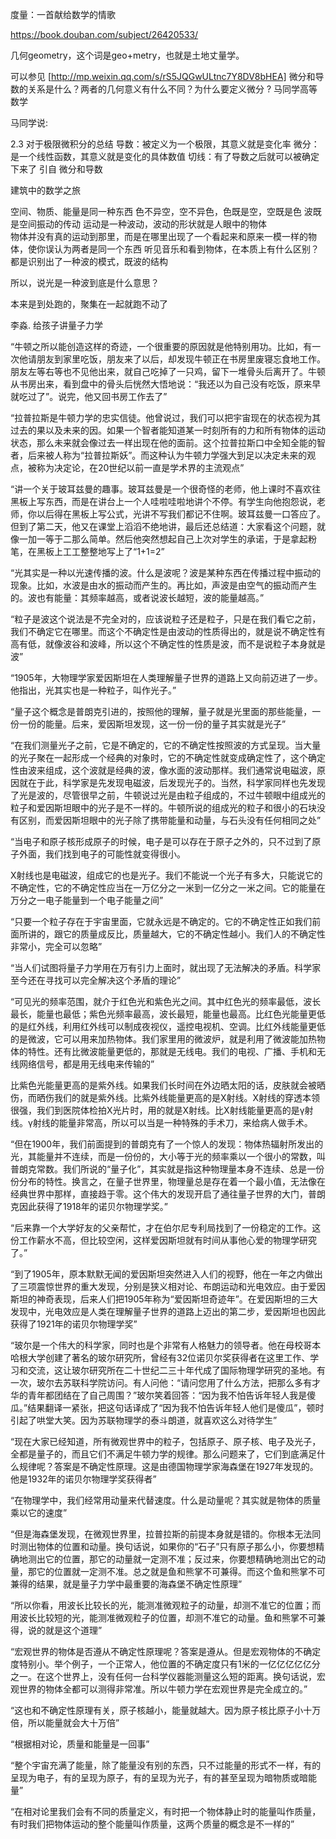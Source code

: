 度量：一首献给数学的情歌

https://book.douban.com/subject/26420533/

几何geometry，这个词是geo+metry，也就是土地丈量学。

可以参见 [http://mp.weixin.qq.com/s/rS5JQGwULtnc7Y8DV8bHEA]
 微分和导数的关系是什么？两者的几何意义有什么不同？为什么要定义微分 ?
马同学高等数学

马同学说:

2.3 对于极限微积分的总结
    导数：被定义为一个极限，其意义就是变化率
    微分：是一个线性函数，其意义就是变化的具体数值
    切线：有了导数之后就可以被确定下来了
引自 微分和导数

建筑中的数学之旅

空间、物质、能量是同一种东西 色不异空，空不异色，色既是空，空既是色 
波既是空间振动的传动 
运动是一种波动，波动的形状就是人眼中的物体  
物体并没有真的运动到那里，而是在哪里出现了一个看起来和原来一模一样的物体，使你误认为两者是同一个东西 
听见音乐和看到物体，在本质上有什么区别？都是识别出了一种波的模式，既波的结构  

所以，说光是一种波到底是什么意思？

本来是到处跑的，聚集在一起就跑不动了  

李淼. 给孩子讲量子力学 

“牛顿之所以能创造这样的奇迹，一个很重要的原因就是他特别用功。比如，有一次他请朋友到家里吃饭，朋友来了以后，却发现牛顿正在书房里废寝忘食地工作。朋友左等右等也不见他出来，就自己吃掉了一只鸡，留下一堆骨头后离开了。牛顿从书房出来，看到盘中的骨头后恍然大悟地说：“我还以为自己没有吃饭，原来早就吃过了”。说完，他又回书房工作去了”

“拉普拉斯是牛顿力学的忠实信徒。他曾说过，我们可以把宇宙现在的状态视为其过去的果以及未来的因。如果一个智者能知道某一时刻所有的力和所有物体的运动状态，那么未来就会像过去一样出现在他的面前。这个拉普拉斯口中全知全能的智者，后来被人称为“拉普拉斯妖”。而这种认为牛顿力学强大到足以决定未来的观点，被称为决定论，在20世纪以前一直是学术界的主流观点”

“讲一个关于玻耳兹曼的趣事。玻耳兹曼是一个很奇怪的老师，他上课时不喜欢往黑板上写东西，而是在讲台上一个人哇啦哇啦地讲个不停。有学生向他抱怨说，老师，你以后得在黑板上写公式，光讲不写我们都记不住啊。玻耳兹曼一口答应了。但到了第二天，他又在课堂上滔滔不绝地讲，最后还总结道：大家看这个问题，就像一加一等于二那么简单。然后他突然想起自己上次对学生的承诺，于是拿起粉笔，在黑板上工工整整地写上了“1+1=2”

“光其实是一种以光速传播的波。什么是波呢？波是某种东西在传播过程中振动的现象。比如，水波是由水的振动而产生的。再比如，声波是由空气的振动而产生的。波也有能量：其频率越高，或者说波长越短，波的能量越高。”

“粒子是波这个说法是不完全对的，应该说粒子还是粒子，只是在我们看它之前，我们不确定它在哪里。而这个不确定性是由波动的性质得出的，就是说不确定性有高有低，就像波谷和波峰，所以这个不确定性的性质是波，而不是说粒子本身就是波”

“1905年，大物理学家爱因斯坦在人类理解量子世界的道路上又向前迈进了一步。他指出，光其实也是一种粒子，叫作光子。”

“量子这个概念是普朗克引进的，按照他的理解，量子就是光里面的那些能量，一份一份的能量。后来，爱因斯坦发现，这一份一份的量子其实就是光子”

“在我们测量光子之前，它是不确定的，它的不确定性按照波的方式呈现。当大量的光子聚在一起形成一个经典的对象时，它的不确定性就变成确定性了，这个确定性由波来组成，这个波就是经典的波，像水面的波动那样。我们通常说电磁波，原因就在于此，科学家是先发现电磁波，后发现光子的。当然，科学家同样也先发现了光是波的，尽管很早之前，牛顿说过光是由粒子组成的，不过牛顿眼中组成光的粒子和爱因斯坦眼中的光子是不一样的。牛顿所说的组成光的粒子和很小的石块没有区别，而爱因斯坦眼中的光子除了携带能量和动量，与石头没有任何相同之处”

“当电子和原子核形成原子的时候，电子是可以存在于原子之外的，只不过到了原子外面，我们找到电子的可能性就变得很小。

X射线也是电磁波，组成它的也是光子。我们不能说一个光子有多大，只能说它的不确定性，它的不确定性应当在一万亿分之一米到一亿分之一米之间。它的能量在万分之一电子能量到一个电子能量之间”

“只要一个粒子存在于宇宙里面，它就永远是不确定的。它的不确定性正如我们前面所讲的，跟它的质量成反比，质量越大，它的不确定性越小。我们人的不确定性非常小，完全可以忽略”

“当人们试图将量子力学用在万有引力上面时，就出现了无法解决的矛盾。科学家至今还在寻找可以完全解决这个矛盾的理论”


“可见光的频率范围，就介于红色光和紫色光之间。其中红色光的频率最低，波长最长，能量也最低；紫色光频率最高，波长最短，能量也最高。比红色光能量更低的是红外线，利用红外线可以制成夜视仪，遥控电视机、空调。比红外线能量更低的是微波，它可以用来加热物体。我们家里用的微波炉，就是利用了微波能加热物体的特性。还有比微波能量更低的，那就是无线电。我们的电视、广播、手机和无线网络信号，都是用无线电来传输的”

比紫色光能量更高的是紫外线。如果我们长时间在外边晒太阳的话，皮肤就会被晒伤，而晒伤我们的就是紫外线。比紫外线能量更高的是X射线。X射线的穿透本领很强，我们到医院体检拍X光片时，用的就是X射线。比X射线能量更高的是γ射线。γ射线的能量非常高，所以可以当是一种特殊的手术刀，来给病人做手术。

“但在1900年，我们前面提到的普朗克有了一个惊人的发现：物体热辐射所发出的光，其能量并不连续，而是一份份的，大小等于光的频率乘以一个很小的常数，叫普朗克常数。我们所说的“量子化”，其实就是指这种物理量本身不连续、总是一份份分布的特性。换言之，在量子世界里，物理量总是存在着一个最小值，无法像在经典世界中那样，直接趋于零。这个伟大的发现开启了通往量子世界的大门，普朗克因此获得了1918年的诺贝尔物理学奖。”


“后来靠一个大学好友的父亲帮忙，才在伯尔尼专利局找到了一份稳定的工作。这份工作薪水不高，但比较空闲，这样爱因斯坦就有时间从事他心爱的物理学研究了。”

“到了1905年，原本默默无闻的爱因斯坦突然进入人们的视野，他在一年之内做出了三项震惊世界的重大发现，分别是狭义相对论、布朗运动和光电效应。由于爱因斯坦的神奇表现，后来人们把1905年称为“爱因斯坦奇迹年”。在爱因斯坦的三大发现中，光电效应是人类在理解量子世界的道路上迈出的第二步，爱因斯坦也因此获得了1921年的诺贝尔物理学奖”

“玻尔是一个伟大的科学家，同时也是个非常有人格魅力的领导者。他在母校哥本哈根大学创建了著名的玻尔研究所，曾经有32位诺贝尔奖获得者在这里工作、学习和交流，这让玻尔研究所在二十世纪二三十年代成了国际物理学研究的圣地。有一次，玻尔去苏联科学院访问。有人问他：“请问您用了什么方法，把那么多有才华的青年都团结在了自己周围？”玻尔笑着回答：“因为我不怕告诉年轻人我是傻瓜。”结果翻译一紧张，把这句话译成了“因为我不怕告诉年轻人他们是傻瓜”，顿时引起了哄堂大笑。因为苏联物理学的泰斗朗道，就喜欢这么对待学生”

“现在大家已经知道，所有微观世界中的粒子，包括原子、原子核、电子及光子，全都是量子的，而且它们不满足牛顿力学的规律。那么问题来了，它们到底满足什么规律呢？答案是不确定性原理。这是由德国物理学家海森堡在1927年发现的。他是1932年的诺贝尔物理学奖获得者”

“在物理学中，我们经常用动量来代替速度。什么是动量呢？其实就是物体的质量乘以它的速度”

“但是海森堡发现，在微观世界里，拉普拉斯的前提本身就是错的。你根本无法同时测出物体的位置和动量。换句话说，如果你的“石子”只有原子那么小，你要想精确地测出它的位置，那它的动量就一定测不准；反过来，你要想精确地测出它的动量，那它的位置就一定测不准。总之就是鱼和熊掌不可兼得。而这个鱼和熊掌不可兼得的结果，就是量子力学中最重要的海森堡不确定性原理”

“所以你看，用波长比较长的光，能测准微观粒子的动量，却测不准它的位置；而用波长比较短的光，能测准微观粒子的位置，却测不准它的动量。鱼和熊掌不可兼得，说的就是这个道理”

“宏观世界的物体是否遵从不确定性原理呢？答案是遵从。但是宏观物体的不确定度特别小。举个例子，一个正常人，他位置的不确定度只有1米的一亿亿亿亿亿分之一。在这个世界上，没有任何一台科学仪器能测量这么短的距离。换句话说，宏观世界的物体全都可以测得非常准。所以牛顿力学在宏观世界是完全成立的。”

“这也和不确定性原理有关，原子核越小，能量就越大。因为原子核比原子小十万倍，所以能量就会大十万倍”

“根据相对论，质量和能量是一回事”

“整个宇宙充满了能量，除了能量没有别的东西，只不过能量的形式不一样，有的呈现为电子，有的呈现为原子，有的呈现为光子，有的甚至呈现为暗物质或暗能量”

“在相对论里我们会有不同的质量定义，有时把一个物体静止时的能量叫作质量，有时我们把物体运动的整个能量叫作质量，这两个质量的概念是不一样的”























